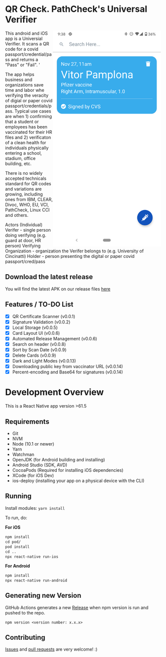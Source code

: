 # QR Check.   PathCheck's Universal Verifier

<img align="right" src="./docs/screenshots/HomePage.png" data-canonical-src="./docs/screenshots/HomePage.png" width="350px"/>

This android and iOS app is a Universial Verifier.  It scans a QR code for a covid passport/credential/pass and returns a "Pass" or "Fail". '

The app helps business and organizations save time and labor whe verifying the veracity of digial or paper covid passport/credentials/pass.  Typical use cases are when 1) confirming that a student or employees has been vaccinated for their HR files and 2) verificaton of a clean health for individuals physically entering a school, stadium, office building, etc.

There is no widely accepted technicals standard for QR codes and variations are growing, including ones from IBM, CLEAR, Divoc, WHO, EU, VCI, PathCheck, Linux CCI and others.

Actors
(Individual) Verifer - single person doing verifying (e.g. guard at door, HR person)
Verifying Organization - organization the Verifer belongs to (e.g. University of Cincinatti)
Holder - person presenting the digital or paper covid passport/cred/pass

## Download the latest release

You will find the latest APK on our release files [here](https://github.com/vitorpamplona/vaccine-certificate-tracking-app/releases)

## Features / TO-DO List

- [x] QR Certificate Scanner (v0.0.1)
- [x] Signature Validation (v0.0.2)
- [x] Local Storage (v0.0.5)
- [x] Card Layout UI (v0.0.6)
- [x] Automated Release Management (v0.0.6)
- [x] Search on header (v0.0.8)
- [x] Sort by Scan Date (v0.0.9)
- [x] Delete Cards (v0.0.9)
- [x] Dark and Light Modes (v0.0.13)
- [x] Downloading public key from vaccinator URL (v0.0.14)
- [x] Percent-encoding and Base64 for signatures (v0.0.14)

# Development Overview

This is a React Native app version >61.5

## Requirements

- Git
- NVM
- Node (10.1 or newer)
- Yarn
- Watchman
- OpenJDK (for Android building and installing)
- Android Studio (SDK, AVD)
- CocoaPods (Required for installing iOS dependencies)
- XCode (for iOS Dev)
- ios-deploy (installing your app on a physical device with the CLI)

## Running

Install modules:
`yarn install`

To run, do:

**For iOS**

```
npm install
cd pod/
pod install
cd ..
npx react-native run-ios 
```

**For Android**

```
npm install
npx react-native run-android
```

## Generating new Version

GitHub Actions generates a new [Release](https://github.com/vitorpamplona/vaccine-certificate-tracking-app/releases) when npm version is run and pushed to the repo.

```
npm version <version number: x.x.x>
```

## Contributing

[Issues](https://github.com/Path-Check/healthpassport-provider-reader-app/issues) and [pull requests](https://github.com/Path-Check/healthpassport-provider-reader-app/pulls) are very welcome! :)

